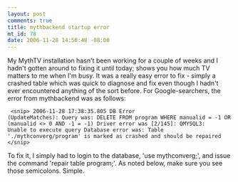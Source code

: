 ```yaml
--- 
layout: post
comments: true
title: mythbackend startup error
mt_id: 78
date: 2006-11-28 14:50:48 -08:00
---
```

My MythTV installation hasn't been working for a couple of weeks and I hadn't gotten around to fixing it until today; shows you how much TV matters to me when I'm busy.  It was a really easy error to fix - simply a crashed table which was quick to diagnose and fix even though I hadn't ever encountered anything of the sort before.  For Google-searchers, the error from mythbackend was as follows:

<code><pre>
&lt;snip&gt;
2006-11-28 17:38:35.805 DB Error (UpdateMatches):
Query was:
DELETE FROM program WHERE manualid = -1 OR  (manualid <> 0 AND -1 = -1)
Driver error was [2/145]:
QMYSQL3: Unable to execute query
Database error was:
Table './mythconverg/program' is marked as crashed and should be repaired
&lt;/snip&gt;
</pre></code>

To fix it, I simply had to login to the database, 'use mythconverg;', and issue the command 'repair table program;'.  As noted below, make sure you see those semicolons.  Simple.
